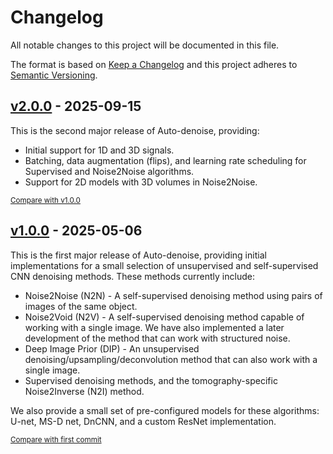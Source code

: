 # Changelog
All notable changes to this project will be documented in this file.

The format is based on [Keep a Changelog](http://keepachangelog.com/en/1.0.0/)
and this project adheres to [Semantic Versioning](http://semver.org/spec/v2.0.0.html).

<!-- insertion marker -->
## [v2.0.0](https://github.com/CEA-MetroCarac/auto-denoise/releases/tag/v2.0.1) - 2025-09-15

This is the second major release of Auto-denoise, providing:

* Initial support for 1D and 3D signals.
* Batching, data augmentation (flips), and learning rate scheduling for Supervised and Noise2Noise algorithms.
* Support for 2D models with 3D volumes in Noise2Noise.

<small>[Compare with v1.0.0](https://github.com/CEA-MetroCarac/auto-denoise/compare/v1.0.0...v2.0.0)</small>

## [v1.0.0](https://github.com/CEA-MetroCarac/auto-denoise/releases/tag/v1.0.0) - 2025-05-06

This is the first major release of Auto-denoise, providing initial implementations for a small selection of unsupervised and self-supervised CNN denoising methods. These methods currently include:

* Noise2Noise (N2N) - A self-supervised denoising method using pairs of images of the same object.
* Noise2Void (N2V) - A self-supervised denoising method capable of working with a single image. We have also implemented a later development of the method that can work with structured noise.
* Deep Image Prior (DIP) - An unsupervised denoising/upsampling/deconvolution method that can also work with a single image.
* Supervised denoising methods, and the tomography-specific Noise2Inverse (N2I) method.

We also provide a small set of pre-configured models for these algorithms: U-net, MS-D net, DnCNN, and a custom ResNet implementation.

<small>[Compare with first commit](https://github.com/CEA-MetroCarac/auto-denoise/compare/v0.0.0...v1.0.0)</small>
